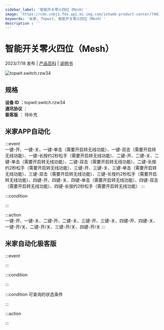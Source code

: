 ```yaml
---
sidebar_label: '智能开关零火四位（Mesh）'
image: 'https://cdn.cnbj1.fds.api.mi-img.com/iotweb-product-center/740218817a9d33354c7bcb111318fbc2_1688633359911.png?GalaxyAccessKeyId=AKVGLQWBOVIRQ3XLEW&Expires=9223372036854775807&Signature=17mWOX/Hi9LnMfrJEfqzhfqLRO8='
keywords: '米家, Topwit, 智能开关零火四位（Mesh）'
description : ''
---
```

# 智能开关零火四位（Mesh）

2023/7/18 发布 | [产品百科](https://home.mi.com/webapp/content/baike/product/index.html?model=topwit.switch.rzw34/) | [说明书](https://home.mi.com/views/introduction.html?model=topwit.switch.rzw34&region=cn)

![topwit.switch.rzw34](https://cdn.cnbj1.fds.api.mi-img.com/iotweb-product-center/740218817a9d33354c7bcb111318fbc2_1688633359911.png?GalaxyAccessKeyId=AKVGLQWBOVIRQ3XLEW&Expires=9223372036854775807&Signature=17mWOX/Hi9LnMfrJEfqzhfqLRO8=)

## 规格  
> 
**设备 ID** ：topwit.switch.rzw34  
**通讯协议** ：  
**极客版**  ： 待补充 


## 米家APP自动化  

:::event  
一键-开、一键-关、一键-单击（需要开启转无线功能）、一键-双击（需要开启转无线功能）、一键-长按约2秒松手（需要开启转无线功能）、二键-开、二键-关、二键-单击（需要开启转无线功能）、二键-双击（需要开启转无线功能）、二键-长按约2秒松手（需要开启转无线功能）、三键-开、三键-关、三键-单击（需要开启转无线功能）、三键-双击（需要开启转无线功能）、三键-长按约2秒松手（需要开启转无线功能）、四键-开、四键-关、四键-单击（需要开启转无线功能）、四键-双击（需要开启转无线功能）、四键-长按约2秒松手（需要开启转无线功能）
:::

:::condition  

:::

:::action   
一键-开、一键-关、二键-开、二键-关、三键-开、三键-关、四键-开、四键-关、一键-开/关、二键-开/关、三键-开/关、四键-开/关
:::

## 米家自动化极客版  

:::event  

:::

:::condition  

:::

:::condition 可查询的状态条件  

:::

:::action  

:::

        
